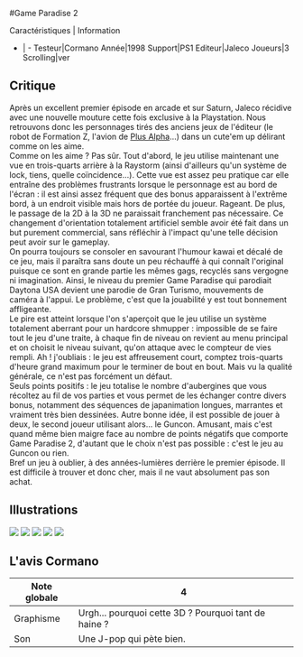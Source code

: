 #Game Paradise 2

Caractéristiques | Information
- | -
Testeur|Cormano
Année|1998
Support|PS1
Editeur|Jaleco
Joueurs|3
Scrolling|ver

## Critique
Après un excellent premier épisode en arcade et sur Saturn, Jaleco récidive avec une nouvelle mouture cette fois exclusive à la Playstation. Nous retrouvons donc les personnages tirés des anciens jeux de l'éditeur (le robot de Formation Z, l'avion de <a href="http://www.shmup.com/index.php?page=fiche&id=166">Plus Alpha</a>...) dans un cute'em up délirant comme on les aime.<br/>Comme on les aime ? Pas sûr. Tout d'abord, le jeu utilise maintenant une vue en trois-quarts arrière à la Raystorm (ainsi d'ailleurs qu'un système de lock, tiens, quelle coïncidence...). Cette vue est assez peu pratique car elle entraîne des problèmes frustrants lorsque le personnage est au bord de l'écran : il est ainsi assez fréquent que des bonus apparaissent à l'extrême bord, à un endroit visible mais hors de portée du joueur. Rageant. De plus, le passage de la 2D à la 3D ne paraissait franchement pas nécessaire. Ce changement d'orientation totalement artificiel semble avoir été fait dans un but purement commercial, sans réfléchir à l'impact qu'une telle décision peut avoir sur le gameplay.<br/>On pourra toujours se consoler en savourant l'humour kawai et décalé de ce jeu, mais il paraîtra sans doute un peu réchauffé à qui connaît l'original puisque ce sont en grande partie les mêmes gags, recyclés sans vergogne ni imagination. Ainsi, le niveau du premier Game Paradise qui parodiait Daytona USA devient une parodie de Gran Turismo, mouvements de caméra à l'appui. Le problème, c'est que la jouabilité y est tout bonnement affligeante.<br/>Le pire est atteint lorsque l'on s'aperçoit que le jeu utilise un système totalement aberrant pour un hardcore shmupper : impossible de se faire tout le jeu d'une traite, à chaque fin de niveau on revient au menu principal et on choisit le niveau suivant, qu'on attaque avec le compteur de vies rempli. Ah ! j'oubliais : le jeu est affreusement court, comptez trois-quarts d'heure grand maximum pour le terminer de bout en bout. Mais vu la qualité générale, ce n'est pas forcément un défaut.<br/>Seuls points positifs : le jeu totalise le nombre d'aubergines que vous récoltez au fil de vos parties et vous permet de les échanger contre divers bonus, notamment des séquences de japanimation longues, marrantes et vraiment très bien dessinées. Autre bonne idée, il est possible de jouer à deux, le second joueur utilisant alors... le Guncon. Amusant, mais c'est quand même bien maigre face au nombre de points négatifs que comporte Game Paradise 2, d'autant que le choix n'est pas possible : c'est le jeu au Guncon ou rien.<br/>Bref un jeu à oublier, à des années-lumières derrière le premier épisode. Il est difficile à trouver et donc cher, mais il ne vaut absolument pas son achat.

## Illustrations
![](http://www.shmup.com/images/thumbs/img_fiche_1_390.bmp)
![](http://www.shmup.com/images/thumbs/img_fiche_2_390.bmp)
![](http://www.shmup.com/images/thumbs/img_fiche_3_390.jpg)
![](http://www.shmup.com/images/thumbs/)
![](http://www.shmup.com/images/thumbs/)

## L'avis Cormano
Note globale|4
-|-
Graphisme|Urgh... pourquoi cette 3D ? Pourquoi tant de haine ?
Son|Une J-pop qui pète bien.
